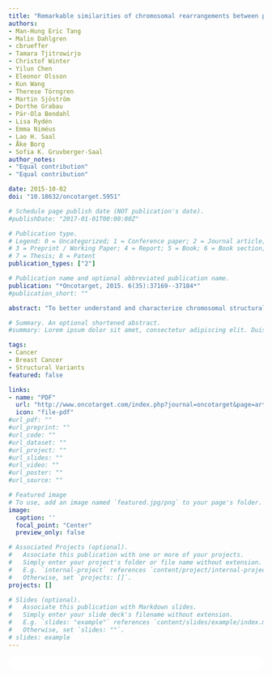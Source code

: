```yaml
---
title: "Remarkable similarities of chromosomal rearrangements between primary human breast cancers and matched distant metastases as revealed by whole-genome sequencing"
authors:
- Man-Hung Eric Tang
- Malin Dahlgren
- cbrueffer
- Tamara Tjitrowirjo
- Christof Winter
- Yilun Chen
- Eleonor Olsson
- Kun Wang
- Therese Törngren
- Martin Sjöström
- Dorthe Grabau
- Pär-Ola Bendahl
- Lisa Rydén
- Emma Niméus
- Lao H. Saal
- Åke Borg
- Sofia K. Gruvberger-Saal
author_notes:
- "Equal contribution"
- "Equal contribution"

date: 2015-10-02
doi: "10.18632/oncotarget.5951"

# Schedule page publish date (NOT publication's date).
#publishDate: "2017-01-01T00:00:00Z"

# Publication type.
# Legend: 0 = Uncategorized; 1 = Conference paper; 2 = Journal article;
# 3 = Preprint / Working Paper; 4 = Report; 5 = Book; 6 = Book section;
# 7 = Thesis; 8 = Patent
publication_types: ["2"]

# Publication name and optional abbreviated publication name.
publication: "*Oncotarget, 2015. 6(35):37169--37184*"
#publication_short: ""

abstract: "To better understand and characterize chromosomal structural variation during breast cancer progression, we enumerated chromosomal rearrangements for 11 patients by performing low-coverage whole-genome sequencing of 11 primary breast tumors and their 13 matched distant metastases. The tumor genomes harbored a median of 85 (range 18-404) rearrangements per tumor, with a median of 82 (26-310) in primaries compared to 87 (18-404) in distant metastases. Concordance between paired tumors from the same patient was high with a median of 89% of rearrangements shared (range 61-100%), whereas little overlap was found when comparing all possible pairings of tumors from different patients (median 3%). The tumors exhibited diverse genomic patterns of rearrangements: some carried events distributed throughout the genome while others had events mostly within densely clustered chromothripsis-like foci at a few chromosomal locations. Irrespectively, the patterns were highly conserved between the primary tumor and metastases from the same patient. Rearrangements occurred more frequently in genic areas than expected by chance and among the genes affected there was significant enrichment for cancer-associated genes including disruption of *TP53*, *RB1*, *PTEN*, and *ESR1*, likely contributing to tumor development. Our findings are most consistent with chromosomal rearrangements being early events in breast cancer progression that remain stable during the development from primary tumor to distant metastasis."

# Summary. An optional shortened abstract.
#summary: Lorem ipsum dolor sit amet, consectetur adipiscing elit. Duis posuere tellus ac convallis placerat. Proin tincidunt magna sed ex sollicitudin condimentum.

tags:
- Cancer
- Breast Cancer
- Structural Variants
featured: false

links:
- name: "PDF"
  url: "http://www.oncotarget.com/index.php?journal=oncotarget&page=article&op=download&path%5B%5D=5951&path%5B%5D=14288"
  icon: "file-pdf"
#url_pdf: ""
#url_preprint: ""
#url_code: ""
#url_dataset: ""
#url_project: ""
#url_slides: ""
#url_video: ""
#url_poster: ""
#url_source: ""

# Featured image
# To use, add an image named `featured.jpg/png` to your page's folder. 
image:
  caption: ''
  focal_point: "Center"
  preview_only: false

# Associated Projects (optional).
#   Associate this publication with one or more of your projects.
#   Simply enter your project's folder or file name without extension.
#   E.g. `internal-project` references `content/project/internal-project/index.md`.
#   Otherwise, set `projects: []`.
projects: []

# Slides (optional).
#   Associate this publication with Markdown slides.
#   Simply enter your slide deck's filename without extension.
#   E.g. `slides: "example"` references `content/slides/example/index.md`.
#   Otherwise, set `slides: ""`.
# slides: example
---
```


<html>
  <style>
    section {
        background: white;
        color: black;
        border-radius: 1em;
        padding: 1em;
        left: 50% }
    #inner {
        display: inline-block;
        display: flex;
        align-items: center;
        justify-content: center }
  </style>
  <section>
    <div id="inner">
      <script type='text/javascript' src='https://d1bxh8uas1mnw7.cloudfront.net/assets/embed.js'></script>
        <span style="float:left";
          class="__dimensions_badge_embed__"
          data-doi="10.18632/oncotarget.5951"
          data-hide-zero-citations="true"
          data-legend="always">
        </span>
      <script async src="https://badge.dimensions.ai/badge.js" charset="utf-8"></script>
        <div  style="float:right";
          data-link-target="_blank"
          data-badge-details="right"
          data-badge-type="medium-donut"
          data-doi="10.18632/oncotarget.5951"
          data-condensed="true"
          data-hide-no-mentions="true"
          class="altmetric-embed">
        </div>
    </div>
  </section>

